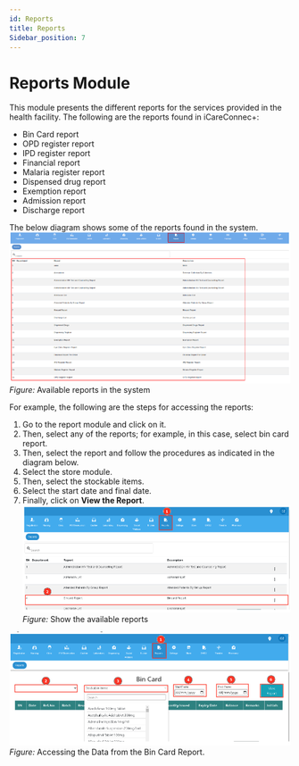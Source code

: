 ```yaml
---
id: Reports
title: Reports
Sidebar_position: 7
---
```



# Reports Module

This module presents the different reports for the services provided in the health facility. The following are the reports found in iCareConnec+:

- Bin Card report
- OPD register report
- IPD register report
- Financial report
- Malaria register report
- Dispensed drug report
- Exemption report
- Admission report
- Discharge report

The below diagram shows some of the reports found in the system.
![alt text](<../../static/img/Available reports1.PNG>)
*Figure:* Available reports in the system

For example, the following are the steps for accessing the reports:

1. Go to the report module and click on it.
2. Then, select any of the reports; for example, in this case, select bin card report.
3. Then, select the report and follow the procedures as indicated in the diagram below.
4. Select the store module.
5. Then, select the stockable items.
6. Select the start date and final date.
7. Finally, click on **View the Report**.
![alt text](<../../static/img/Available report2.PNG>)
*Figure:* Show the available reports  

![alt text](<../../static/img/Accessing data from the bin.PNG>)
*Figure:* Accessing the Data from the Bin Card Report.
